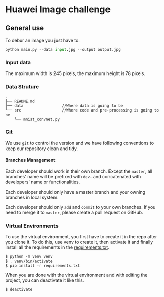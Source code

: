 # Huawei Image challenge

## General use 
To debur an image you just have to: 

```Python
python main.py --data input.jpg --output output.jpg
```

### Input data

The maximum width is 245 pixels, the maximum height is 78 pixels.

### Data Struture

```
.
├── README.md
├── data                 //Where data is going to be
└── src                  //Where code and pre-processing is going to be
    └── mnist_convnet.py
```

### Git

We use `git` to control the version and we have following conventions to keep our repository clean and tidy.

#### Branches Management

Each developer should work in their own branch. Except the `master`, all branches' name will be prefixed with `dev-` and concatenated with developers' name or functionalities.

Each developer should only have a master branch and your owning branches in local system.

Each developer should only `add` and `commit` to your own branches. If you need to merge it to `master`, please create a pull request on GitHub.

### Virtual Environments

To use the virtual environment, you first have to create it in the repo after you clone it. To do this, use venv to create it, then activate it and finally install all the requirements in the [requirements.txt](/requirements.txt).

``` shell
$ python -m venv venv
$ . venv/bin/activate
$ pip install -r requirements.txt
```

When you are done with the virtual environment and with editing the project, you can deactivate it like this.

``` shell
$ deactivate
```
